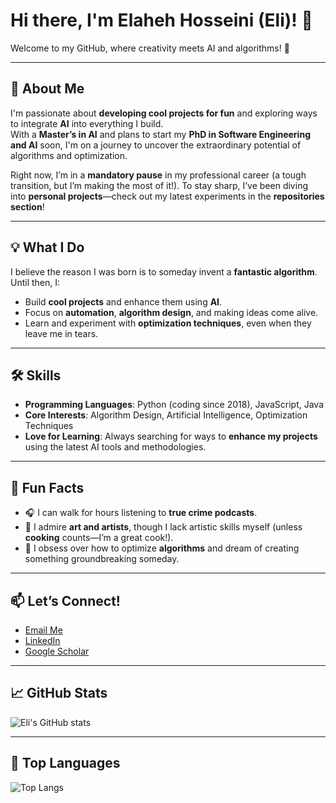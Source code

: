 # Hi there, I'm Elaheh Hosseini (Eli)! 👋  
Welcome to my GitHub, where creativity meets AI and algorithms! 🚀

---

## 🌟 About Me
I'm passionate about **developing cool projects for fun** and exploring ways to integrate **AI** into everything I build.  
With a **Master’s in AI** and plans to start my **PhD in Software Engineering and AI** soon, I'm on a journey to uncover the extraordinary potential of algorithms and optimization.

Right now, I’m in a **mandatory pause** in my professional career (a tough transition, but I’m making the most of it!). To stay sharp, I’ve been diving into **personal projects**—check out my latest experiments in the **repositories section**!  

---

## 💡 What I Do
I believe the reason I was born is to someday invent a **fantastic algorithm**. Until then, I:
- Build **cool projects** and enhance them using **AI**.  
- Focus on **automation**, **algorithm design**, and making ideas come alive.  
- Learn and experiment with **optimization techniques**, even when they leave me in tears.  

---

## 🛠️ Skills
- **Programming Languages**: Python (coding since 2018), JavaScript, Java  
- **Core Interests**: Algorithm Design, Artificial Intelligence, Optimization Techniques  
- **Love for Learning**: Always searching for ways to **enhance my projects** using the latest AI tools and methodologies.  

---

## 🌱 Fun Facts
- 🎧 I can walk for hours listening to **true crime podcasts**.  
- 🎨 I admire **art and artists**, though I lack artistic skills myself (unless **cooking** counts—I’m a great cook!).  
- 🧠 I obsess over how to optimize **algorithms** and dream of creating something groundbreaking someday.  

---

## 📫 Let’s Connect!
- [Email Me](mailto:elahe.s.hs98@gmail.com)  
- [LinkedIn](https://www.linkedin.com/in/elaheh-hosseini-5a018a13a/)  
- [Google Scholar](https://scholar.google.com/citations?user=e_HZ8PQAAAAJ&hl=en)  

---

## 📈 GitHub Stats
![Eli's GitHub stats](https://github-readme-stats.vercel.app/api?username=elahe-hosseini98&show_icons=true&theme=radical)

---

## 🚀 Top Languages
![Top Langs](https://github-readme-stats.vercel.app/api/top-langs/?username=elahe-hosseini98&layout=compact&theme=radical)
